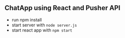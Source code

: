 ## ChatApp using React and Pusher API


- run npm install
- start server with `node server.js`
- start react app with `npm start`